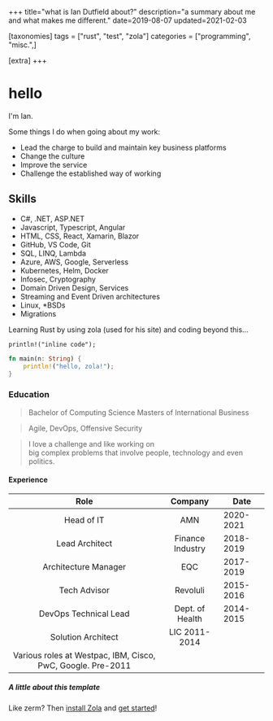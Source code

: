 +++
title="what is Ian Dutfield about?"
description="a summary about me and what makes me different."
date=2019-08-07
updated=2021-02-03

[taxonomies]
tags = ["rust", "test", "zola"]
categories = ["programming", "misc.",]

[extra]
+++

# hello

I'm Ian.

Some things I do when going about my work:
- Lead the charge to build and maintain key business platforms
- Change the culture
- Improve the service
- Challenge the established way of working
  

  
## Skills

- C#, .NET, ASP.NET
- Javascript, Typescript, Angular
- HTML, CSS, React, Xamarin, Blazor
- GitHub, VS Code, Git
- SQL, LINQ, Lambda
- Azure, AWS, Google, Serverless
- Kubernetes, Helm, Docker
- Infosec, Cryptography
- Domain Driven Design, Services
- Streaming and Event Driven architectures
- Linux, *BSDs
- Migrations

Learning Rust by using zola (used for his site) and coding beyond this...

`println!("inline code");`

```rs
fn main(n: String) {
    println!("hello, zola!");
}
```

### Education

> Bachelor of Computing Science
> Masters of International Business

> Agile, DevOps, Offensive Security

> I love a challenge and like working on  
> big complex problems that involve people,
> technology and even politics.

#### Experience

| Role | Company    | Date    |
|:-----:|:---------:|------|
| Head of IT | AMN    | 2020-2021 |
| Lead Architect | Finance Industry | 2018-2019  |
| Architecture Manager | EQC | 2017-2019  |
| Tech Advisor | Revoluli | 2015-2016
| DevOps Technical Lead | Dept. of Health | 2014-2015
| Solution Architect | LIC 2011-2014
| Various roles at Westpac, IBM, Cisco, PwC, Google. Pre-2011

##### A little about this template
  
Like zerm? Then [install
Zola](https://www.getzola.org/documentation/getting-started/installation/) and
[get started](https://www.getzola.org/documentation/themes/installing-and-using-themes/#installing-a-theme)!

[^1]: fork? port? a little bit of the former, more of the latter?
